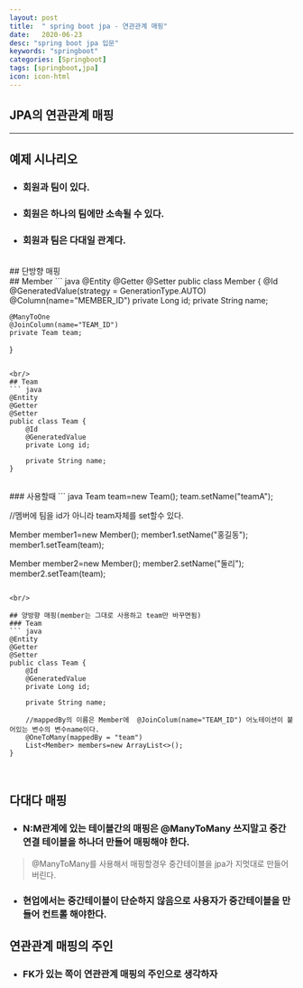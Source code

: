 ```yaml
---
layout: post
title:  " spring boot jpa - 연관관계 매핑"
date:   2020-06-23
desc: "spring boot jpa 입문"
keywords: "springboot"
categories: [Springboot]
tags: [springboot,jpa]
icon: icon-html
---
```


JPA의 연관관계 매핑
-----

<hr/>

## 예제 시나리오
+ ### 회원과 팀이 있다.
+ ### 회원은 하나의 팀에만 소속될 수 있다.
+ ### 회원과 팀은 다대일 관계다.

<br/>
## 단방향 매핑

<br/>
## Member
``` java
@Entity
@Getter
@Setter
public class Member {
    @Id
    @GeneratedValue(strategy = GenerationType.AUTO)
    @Column(name="MEMBER_ID")
    private Long id;
    private String name;

    @ManyToOne
    @JoinColumn(name="TEAM_ID")
    private Team team;
}
```

<br/>
## Team
``` java
@Entity
@Getter
@Setter
public class Team {
    @Id
    @GeneratedValue
    private Long id;

    private String name;
}
```

<br/>
### 사용할때
``` java
Team team=new Team();
team.setName("teamA");

//멤버에 팀을 id가 아니라 team자체를 set할수 있다.

Member member1=new Member();
member1.setName("홍길동");
member1.setTeam(team);

Member member2=new Member();
member2.setName("둘리");
member2.setTeam(team);
```

<br/>

## 양방향 매핑(member는 그대로 사용하고 team만 바꾸면됨)
### Team
``` java
@Entity
@Getter
@Setter
public class Team {
    @Id
    @GeneratedValue
    private Long id;

    private String name;

    //mappedBy의 이름은 Member에  @JoinColum(name="TEAM_ID") 어노테이션이 붙어있는 변수의 변수name이다.
    @OneToMany(mappedBy = "team")
    List<Member> members=new ArrayList<>();
}
```

<br/>

## 다대다 매핑
+ ### N:M관계에 있는 테이블간의 매핑은 @ManyToMany 쓰지말고 중간 연결 테이블을 하나더 만들어 매핑해야 한다.
> @ManyToMany를 사용해서 매핑할경우 중간테이블을 jpa가 지멋대로 만들어 버린다.
+ ### 현업에서는 중간테이블이 단순하지 않음으로 사용자가 중간테이블을 만들어 컨트롤 해야한다.








## 연관관계 매핑의 주인
+ ### FK가 있는 쪽이 연관관계 매핑의 주인으로 생각하자

